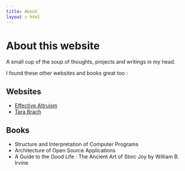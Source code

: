 ```yaml
---
title: About
layout : html
---
```


# About this website

A small cup of the soup of thoughts, projects and writings in my head.

I found these other websites and books great too : 

## Websites

- [Effective Altruism](https://www.effectivealtruism.org/)
- [Tara Brach](https://www.tarabrach.com/)

## Books

- Structure and Interpretation of Computer Programs
- Architecture of Open Source Applications
- A Guide to the Good Life : The Ancient Art of Stoic Joy by William B. Irvine